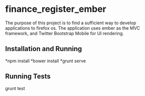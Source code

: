 finance_register_ember
========================

The purpose of this project is to find a sufficient way to develop applications to firefox os.
The application uses ember as the MVC framework, and Twitter Bootstrap Mobile for UI rendering.

Installation and Running
------------------------
*npm install
*bower install
*grunt serve

Running Tests
-------------
grunt test
